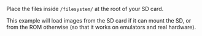 Place the files inside `/filesystem/` at the root of your SD card.

This example will load images from the SD card if it can mount the SD, or from the ROM otherwise (so that it works on emulators and real hardware).